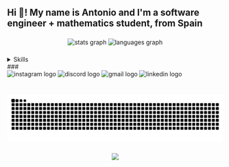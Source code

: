 <h2 align="left">Hi 👋! My name is Antonio and I'm a software engineer + mathematics student, from Spain</h2>

###

<div align="center">
  <img src="https://github-readme-stats.vercel.app/api?username=aperezmarquez&hide_title=false&hide_rank=false&show_icons=true&include_all_commits=true&count_private=true&disable_animations=false&theme=dracula&locale=en&hide_border=false" height="150" alt="stats graph"  />
  <img src="https://github-readme-stats.vercel.app/api/top-langs?username=aperezmarquez&locale=en&hide_title=false&layout=compact&card_width=320&langs_count=5&theme=dracula&hide_border=false" height="150" alt="languages graph"  />
</div> 

###
<details>
<summary>Skills</summary>
<h3 align="left">Website/App development: </h3>
<div align="left">
    <img alt="Static Badge" src="https://img.shields.io/badge/JavaScript-F7DF1E?style=for-the-badge&logo=javascript&logoColor=F7DF1E&labelColor=gray"> 
    <img width="12" />
    <img alt="Static Badge" src="https://img.shields.io/badge/React-61DAFB?style=for-the-badge&logo=react&logoColor=61DAFB&labelColor=gray">
    <img width="12" />
    <img alt="Static Badge" src="https://img.shields.io/badge/AndroidStudio-3DDC84?style=for-the-badge&logo=androidstudio&logoColor=3DDC84&labelColor=gray">
    <img width="12" />
    <img alt="Static Badge" src="https://img.shields.io/badge/HTML5-E34F26?style=for-the-badge&logo=html5&logoColor=E34F26&labelColor=gray"> 
    <img width="12" />
    <img alt="Static Badge" src="https://img.shields.io/badge/CSS3-1572B6?style=for-the-badge&logo=css3&logoColor=1572B6&labelColor=gray">
    <img width="12" />
    <img alt="Static Badge" src="https://img.shields.io/badge/Express-000000?style=for-the-badge&logo=express&logoColor=000000&labelColor=gray">
    <img width="12" />
    <img alt="Static Badge" src="https://img.shields.io/badge/NextJS-000000?style=for-the-badge&logo=next.js&logoColor=000000&labelColor=gray"> 
    <img width="12" />
    <img alt="Static Badge" src="https://img.shields.io/badge/NodeJS-5FA04E?style=for-the-badge&logo=node.js&logoColor=5FA04E&labelColor=gray">
    <img width="12" />
    <img alt="Static Badge" src="https://img.shields.io/badge/NPM-CB3837?style=for-the-badge&logo=npm&logoColor=CB3837&labelColor=gray">
    <img width="12" />
    <img alt="Static Badge" src="https://img.shields.io/badge/Firebase-DD2C00?style=for-the-badge&logo=firebase&logoColor=DD2C00&labelColor=gray">
    <img width="12" />
    <img alt="Static Badge" src="https://img.shields.io/badge/MongoDB-47A248?style=for-the-badge&logo=mongodb&logoColor=47A248&labelColor=gray">
    <img width="12" />
    <img alt="Static Badge" src="https://img.shields.io/badge/MySQL-4479A1?style=for-the-badge&logo=mysql&logoColor=4479A1&labelColor=gray">
    <img width="12" />
    <img alt="Static Badge" src="https://img.shields.io/badge/Neo4j-4581C3?style=for-the-badge&logo=neo4j&logoColor=4581C3&labelColor=gray">
    <img width="12" />
    <img alt="Static Badge" src="https://img.shields.io/badge/Redis-FF4438?style=for-the-badge&logo=redis&logoColor=FF4438&labelColor=gray">
    <img width="12" />
    <img alt="Static Badge" src="https://img.shields.io/badge/Sass-CC6699?style=for-the-badge&logo=sass&logoColor=CC6699&labelColor=gray">
    <img width="12" />
    <img alt="Static Badge" src="https://img.shields.io/badge/Sequelize-52B0E7?style=for-the-badge&logo=sequelize&logoColor=52B0E7&labelColor=gray">
    <img width="12" />
    <img alt="Static Badge" src="https://img.shields.io/badge/Slack-4A154B?style=for-the-badge&logo=slack&logoColor=4A154B&labelColor=gray">
    <img width="12" />
    <img alt="Static Badge" src="https://img.shields.io/badge/Swagger-85EA2D?style=for-the-badge&logo=swagger&logoColor=85EA2D&labelColor=gray">
</div>

<h3 align="left">DevOps: </h3>
<div align="left">
    <img alt="Static Badge" src="https://img.shields.io/badge/AWS-232F3E?style=for-the-badge&logo=amazonwebservices&logoColor=232F3E&labelColor=gray">
    <img width="12" />
    <img alt="Static Badge" src="https://img.shields.io/badge/Docker-2496ED?style=for-the-badge&logo=docker&logoColor=2496ED&labelColor=gray">
    <img width="12" />
    <img alt="Static Badge" src="https://img.shields.io/badge/Bash-4EAA25?style=for-the-badge&logo=gnubash&logoColor=4EAA25&labelColor=gray">
    <img width="12" />
    <img alt="Static Badge" src="https://img.shields.io/badge/Kubernetes-326CE5?style=for-the-badge&logo=kubernetes&logoColor=326CE5&labelColor=gray">
    <img width="12" />
    <img alt="Static Badge" src="https://img.shields.io/badge/Linux-FCC624?style=for-the-badge&logo=linux&logoColor=FCC624&labelColor=gray">
    <img width="12" />
    <img alt="Static Badge" src="https://img.shields.io/badge/Arch%20Linux-1793D1?style=for-the-badge&logo=archlinux&logoColor=1793D1&labelColor=gray">
    <img width="12" />
</div>

<h3 align="left">Machine Learning & Data Analysis: </h3>
<div align="left">
    <img alt="Static Badge" src="https://img.shields.io/badge/Jupyter-F37626?style=for-the-badge&logo=jupyter&logoColor=F37626&labelColor=gray">
    <img width="12" />
    <img alt="Static Badge" src="https://img.shields.io/badge/PyTorch-EE4C2C?style=for-the-badge&logo=pytorch&logoColor=EE4C2C&labelColor=gray">
    <img width="12" />
    <img alt="Static Badge" src="https://img.shields.io/badge/TensorFlow-FF6F00?style=for-the-badge&logo=tensorflow&logoColor=FF6F00&labelColor=gray">
    <img width="12" />
    <img alt="Static Badge" src="https://img.shields.io/badge/Scikit%20Learn-F7931E?style=for-the-badge&logo=scikit-learn&logoColor=F7931E&labelColor=gray">
    <img width="12" />
    <img alt="Static Badge" src="https://img.shields.io/badge/Keras-D00000?style=for-the-badge&logo=keras&logoColor=D00000&labelColor=gray">
    <img width="12" />
    <img alt="Static Badge" src="https://img.shields.io/badge/Optuna-0854C1?style=for-the-badge&logo=optuna&logoColor=0854C1&labelColor=gray">
    <img width="12" />
    <img alt="Static Badge" src="https://img.shields.io/badge/SciPy-8CAAE6?style=for-the-badge&logo=scipy&logoColor=8CAAE6&labelColor=gray">
    <img width="12" />
    <img alt="Static Badge" src="https://img.shields.io/badge/Pandas-150458?style=for-the-badge&logo=pandas&logoColor=150458&labelColor=gray">
    <img width="12" />
    <img alt="Static Badge" src="https://img.shields.io/badge/NumPy-013243?style=for-the-badge&logo=numpy&logoColor=013243&labelColor=gray">
    <img width="12" />
    <img alt="Static Badge" src="https://img.shields.io/badge/Matplotlib-F96F29?style=for-the-badge&logo=matplotlib&logoColor=F96F29&labelColor=gray">
    <img width="12" />
    <img alt="Static Badge" src="https://img.shields.io/badge/Seaborn-004B93?style=for-the-badge&logo=seaborn&logoColor=004B93&labelColor=gray">
    <img width="12" />
    <img alt="Static Badge" src="https://img.shields.io/badge/Polars-CD792C?style=for-the-badge&logo=polars&logoColor=CD792C&labelColor=gray">
    <img width="12" />
    <img alt="Static Badge" src="https://img.shields.io/badge/DPLYR-21759B?style=for-the-badge&logo=dplyr&logoColor=21759B&labelColor=gray">
    <img width="12" />
    <img alt="Static Badge" src="https://img.shields.io/badge/GGPlot2-3F4F75?style=for-the-badge&logo=ggplot2&logoColor=3F4F75&labelColor=gray">
    <img width="12" />
</div>

<h3 align="left">Testing: </h3>
<div align="left">
    <img alt="Static Badge" src="https://img.shields.io/badge/Jest-C21325?style=for-the-badge&logo=jest&logoColor=C21325&labelColor=gray">
    <img width="12" />
    <img alt="Static Badge" src="https://img.shields.io/badge/SonarQube-4E9BCD?style=for-the-badge&logo=sonarqube&logoColor=4E9BCD&labelColor=gray">
    <img width="12" />
</div>

<h3 align="left">Languages: </h3>
<div align="left">
    <img alt="Static Badge" src="https://img.shields.io/badge/Python-3776AB?style=for-the-badge&logo=python&logoColor=3776AB&labelColor=gray">
    <img width="12" />
    <img alt="Static Badge" src="https://img.shields.io/badge/C-A8B9CC?style=for-the-badge&logo=c&logoColor=A8B9CC&labelColor=gray">
    <img width="12" />
    <img alt="Static Badge" src="https://img.shields.io/badge/C%2B%2B-00599C?style=for-the-badge&logo=c%2B%2B&logoColor=00599C&labelColor=gray">
    <img width="12" />
    <img alt="Static Badge" src="https://img.shields.io/badge/Git-F05032?style=for-the-badge&logo=git&logoColor=F05032&labelColor=gray">
    <img width="12" />
    <img alt="Static Badge" src="https://img.shields.io/badge/Java-1E8CBE?style=for-the-badge&logo=java&logoColor=1E8CBE&labelColor=gray">
    <img width="12" />
    <img alt="Static Badge" src="https://img.shields.io/badge/Kotlin-7F52FF?style=for-the-badge&logo=kotlin&logoColor=7F52FF&labelColor=gray">
    <img width="12" />
    <img alt="Static Badge" src="https://img.shields.io/badge/Lua-2C2D72?style=for-the-badge&logo=lua&logoColor=2C2D72&labelColor=gray">
    <img width="12" />
    <img alt="Static Badge" src="https://img.shields.io/badge/Scala-DC322F?style=for-the-badge&logo=scala&logoColor=DC322F&labelColor=gray">
    <img width="12" />
    <img alt="Static Badge" src="https://img.shields.io/badge/R-276DC3?style=for-the-badge&logo=r&logoColor=276DC3&labelColor=gray">
    <img width="12" />
</div>

<h3 align="left">Tools: </h3>
<div align="left">
    <img alt="Static Badge" src="https://img.shields.io/badge/CMake-064F8C?style=for-the-badge&logo=cmake&logoColor=064F8C&labelColor=gray">
    <img width="12" />
    <img alt="Static Badge" src="https://img.shields.io/badge/GCC-1C3664?style=for-the-badge&logo=gcc&logoColor=1C3664&labelColor=gray">
    <img width="12" /> 
    <img alt="Static Badge" src="https://img.shields.io/badge/Github-181717?style=for-the-badge&logo=github&logoColor=181717&labelColor=gray">
    <img width="12" />
    <img alt="Static Badge" src="https://img.shields.io/badge/Jira-0052CC?style=for-the-badge&logo=jira&logoColor=0052CC&labelColor=gray">
    <img width="12" />
    <img alt="Static Badge" src="https://img.shields.io/badge/Packer-02A8EF?style=for-the-badge&logo=packer&logoColor=02A8EF&labelColor=gray">
    <img width="12" />
</div>

<h3 align="left">Hardware: </h3>
<div align="left">
    <img alt="Static Badge" src="https://img.shields.io/badge/Arduino-00878F?style=for-the-badge&logo=arduino&logoColor=00878F&labelColor=gray">
    <img width="12" />
    <img alt="Static Badge" src="https://img.shields.io/badge/Raspberry%20Pi-A22846?style=for-the-badge&logo=raspberrypi&logoColor=A22846&labelColor=gray">
    <img width="12" />
</div>
</details>
###

<div align="left"> 
  <img src="https://img.shields.io/static/v1?message=@antuan_pm&logo=instagram&label=&color=E4405F&logoColor=white&labelColor=&style=for-the-badge" height="35" alt="instagram logo"  /> 
  <img src="https://img.shields.io/static/v1?message=Coliflooor%232408&logo=discord&label=&color=7289DA&logoColor=white&labelColor=&style=for-the-badge" height="35" alt="discord logo"  />
  <img src="https://img.shields.io/static/v1?message=aperezmarquez.business@gmail.com&logo=gmail&label=&color=D14836&logoColor=white&labelColor=&style=for-the-badge" height="35" alt="gmail logo"  />
  <img src="https://img.shields.io/static/v1?message=Antonio-Perez-Marquez&logo=linkedin&label=&color=0077B5&logoColor=white&labelColor=&style=for-the-badge" height="35" alt="linkedin logo"  />
</div>

###

<br clear="both">

<img src="https://raw.githubusercontent.com/aperezmarquez/aperezmarquez/output/snake.svg" alt="Snake animation" />

###

<div align="center">
  <img src="https://profile-counter.glitch.me/aperezmarquez/count.svg?"  />
</div>

###
